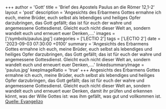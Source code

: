+++
author = 'Gott'
title = 'Brief des Apostels Paulus an die Römer 12,1-2'
layout = 'post'
description = 'Angesichts des Erbarmens Gottes ermahne ich euch, meine Brüder, euch selbst als lebendiges und heiliges Opfer darzubringen, das Gott gefällt; das ist für euch der wahre und angemessene Gottesdienst. Gleicht euch nicht dieser Welt an, sondern wandelt euch und erneuert euer Denken,....'
images = ['/symbols/paulus.jpg']
categories = ['LECTIO 2']
tags = ['LECTIO 2']
date = '2023-09-03 07:30:00 +0100'
summary = 'Angesichts des Erbarmens Gottes ermahne ich euch, meine Brüder, euch selbst als lebendiges und heiliges Opfer darzubringen, das Gott gefällt; das ist für euch der wahre und angemessene Gottesdienst. Gleicht euch nicht dieser Welt an, sondern wandelt euch und erneuert euer Denken,....'
linkedsummaryImage = 'paulus.jpg'
keepImageRatio = 'true'
+++
Angesichts des Erbarmens Gottes ermahne ich euch, meine Brüder, euch selbst als lebendiges und heiliges Opfer darzubringen, das Gott gefällt; das ist für euch der wahre und angemessene Gottesdienst.
Gleicht euch nicht dieser Welt an, sondern wandelt euch und erneuert euer Denken, damit ihr prüfen und erkennen könnt, was der Wille Gottes ist: was ihm gefällt, was gut und vollkommen ist.<!--more--><br> [Quelle: Evangelizo](https://evangeliumtagfuertag.org/DE/gospel)